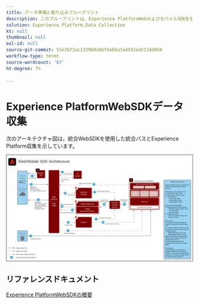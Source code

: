 ```yaml
---
title: データ準備と取り込みブループリント
description: このブループリントは、Experience PlatformWebおよびモバイルSDKを使用したアーキテクチャと取り込みを示します
solution: Experience Platform,Data Collection
kt: null
thumbnail: null
exl-id: null
source-git-commit: 55e2bf2ac2339b0a6bf4a6ba3a4592ea511dd858
workflow-type: tm+mt
source-wordcount: '67'
ht-degree: 7%

---
```


# Experience PlatformWebSDKデータ収集

次のアーキテクチャ図は、統合WebSDKを使用した統合パスとExperience Platform収集を示しています。

<img src="assets/web_sdk_flow.svg" alt="Experience PlatformWebおよびモバイルSDKを使用した実装のリファレンスアーキテクチャ" style="border:1px solid #4a4a4a" />

## リファレンスドキュメント

[Experience PlatformWebSDKの概要](https://experienceleague.adobe.com/docs/experience-platform/edge/home.html?lang=en)
